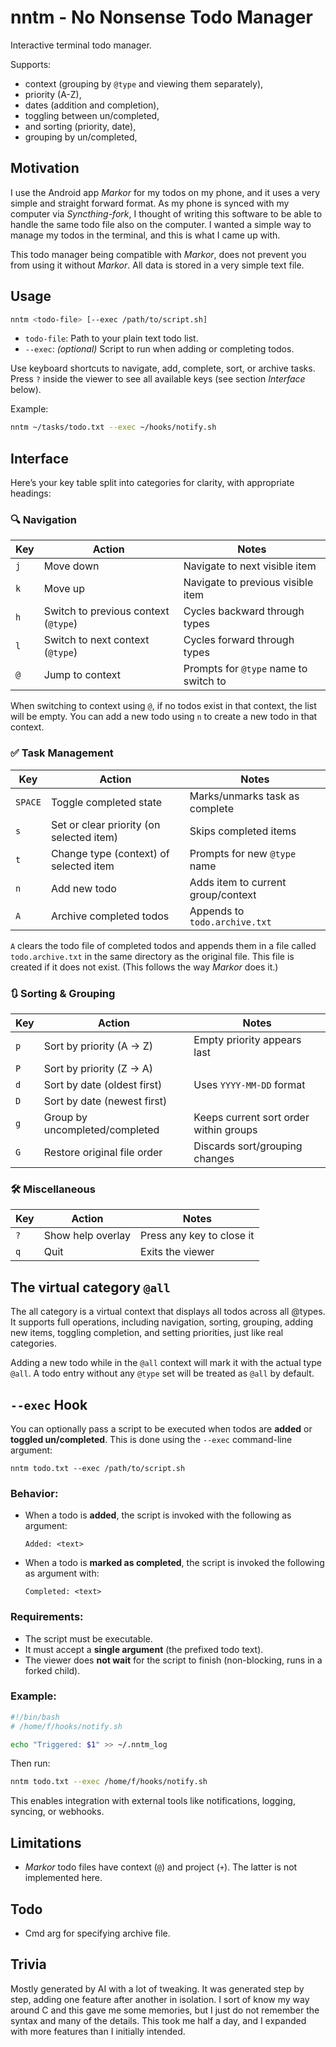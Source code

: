 # nntm - No Nonsense Todo Manager

Interactive terminal todo manager.

Supports:

- context (grouping by `@type` and viewing them separately),
- priority (A-Z),
- dates (addition and completion),
- toggling between un/completed,
- and sorting (priority, date),
- grouping by un/completed,

## Motivation

I use the Android app _Markor_ for my todos on my phone, and it uses a very simple and straight forward format. As my phone is synced with my computer via _Syncthing-fork_, I thought of writing this software to be able to handle the same todo file also on the computer. I wanted a simple way to manage my todos in the terminal, and this is what I came up with.

This todo manager being compatible with _Markor_, does not prevent you from using it without _Markor_. All data is stored in a very simple text file.

## Usage

```bash
nntm <todo-file> [--exec /path/to/script.sh]
```

- `todo-file`: Path to your plain text todo list.
- `--exec`: _(optional)_ Script to run when adding or completing todos.

Use keyboard shortcuts to navigate, add, complete, sort, or archive tasks. Press `?` inside the viewer to see all available keys (see section _Interface_ below).

Example:

```bash
nntm ~/tasks/todo.txt --exec ~/hooks/notify.sh
```

## Interface

Here’s your key table split into categories for clarity, with appropriate headings:

### 🔍 Navigation

| Key | Action                               | Notes                                 |
| --- | ------------------------------------ | ------------------------------------- |
| `j` | Move down                            | Navigate to next visible item         |
| `k` | Move up                              | Navigate to previous visible item     |
| `h` | Switch to previous context (`@type`) | Cycles backward through types         |
| `l` | Switch to next context (`@type`)     | Cycles forward through types          |
| `@` | Jump to context                      | Prompts for `@type` name to switch to |

When switching to context using `@`, if no todos exist in that context, the list will be empty. You can add a new todo using `n` to create a new todo in that context.

### ✅ Task Management

| Key     | Action                                   | Notes                              |
| ------- | ---------------------------------------- | ---------------------------------- |
| `SPACE` | Toggle completed state                   | Marks/unmarks task as complete     |
| `s`     | Set or clear priority (on selected item) | Skips completed items              |
| `t`     | Change type (context) of selected item   | Prompts for new `@type` name       |
| `n`     | Add new todo                             | Adds item to current group/context |
| `A`     | Archive completed todos                  | Appends to `todo.archive.txt`      |

`A` clears the todo file of completed todos and appends them in a file called `todo.archive.txt` in the same directory as the original file. This file is created if it does not exist. (This follows the way _Markor_ does it.)

### 🔃 Sorting & Grouping

| Key | Action                         | Notes                                  |
| --- | ------------------------------ | -------------------------------------- |
| `p` | Sort by priority (A → Z)       | Empty priority appears last            |
| `P` | Sort by priority (Z → A)       |                                        |
| `d` | Sort by date (oldest first)    | Uses `YYYY-MM-DD` format               |
| `D` | Sort by date (newest first)    |                                        |
| `g` | Group by uncompleted/completed | Keeps current sort order within groups |
| `G` | Restore original file order    | Discards sort/grouping changes         |

### 🛠 Miscellaneous

| Key | Action            | Notes                     |
| --- | ----------------- | ------------------------- |
| `?` | Show help overlay | Press any key to close it |
| `q` | Quit              | Exits the viewer          |

## The virtual category `@all`

The all category is a virtual context that displays all todos across all @types. It supports full operations, including navigation, sorting, grouping, adding new items, toggling completion, and setting priorities, just like real categories.

Adding a new todo while in the `@all` context will mark it with the actual type `@all`. A todo entry without any `@type` set will be treated as `@all` by default.

## `--exec` Hook

You can optionally pass a script to be executed when todos are **added** or **toggled un/completed**. This is done using the `--exec` command-line argument:

```
nntm todo.txt --exec /path/to/script.sh
```

### Behavior:

- When a todo is **added**, the script is invoked with the following as argument:

  ```
  Added: <text>
  ```

- When a todo is **marked as completed**, the script is invoked the following as argument with:

  ```
  Completed: <text>
  ```

### Requirements:

- The script must be executable.
- It must accept a **single argument** (the prefixed todo text).
- The viewer does **not wait** for the script to finish (non-blocking, runs in a forked child).

### Example:

```bash
#!/bin/bash
# /home/f/hooks/notify.sh

echo "Triggered: $1" >> ~/.nntm_log
```

Then run:

```bash
nntm todo.txt --exec /home/f/hooks/notify.sh
```

This enables integration with external tools like notifications, logging, syncing, or webhooks.

## Limitations

- _Markor_ todo files have context (`@`) and project (`+`). The latter is not implemented here.

## Todo

- Cmd arg for specifying archive file.

## Trivia

Mostly generated by AI with a lot of tweaking. It was generated step by step, adding one feature after another in isolation. I sort of know my way around C and this gave me some memories, but I just do not remember the syntax and many of the details. This took me half a day, and I expanded with more features than I initially intended.
